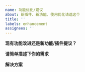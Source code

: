 ```yaml
---
name: 功能优化/建议
about: 新插件、新功能、使用优化请选这个
title: ''
labels: enhancement
assignees: ''
---
```


**现有功能改进还是新功能/插件提议？**

**请简单描述下你的需求**

<!-- 新插件麻烦提供下目标网站地址 -->

**解决方案**

<!-- 如果你想到一些可行的方案，欢迎在这里提出来，PR也非常欢迎 -->
